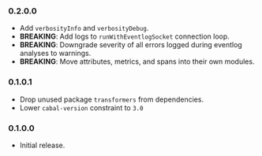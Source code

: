 ### 0.2.0.0

- Add `verbosityInfo` and `verbosityDebug`.
- **BREAKING**: Add logs to `runWithEventlogSocket` connection loop.
- **BREAKING**: Downgrade severity of all errors logged during eventlog analyses to warnings.
- **BREAKING**: Move attributes, metrics, and spans into their own modules.

### 0.1.0.1

- Drop unused package `transformers` from dependencies.
- Lower `cabal-version` constraint to `3.0`

### 0.1.0.0

- Initial release.
